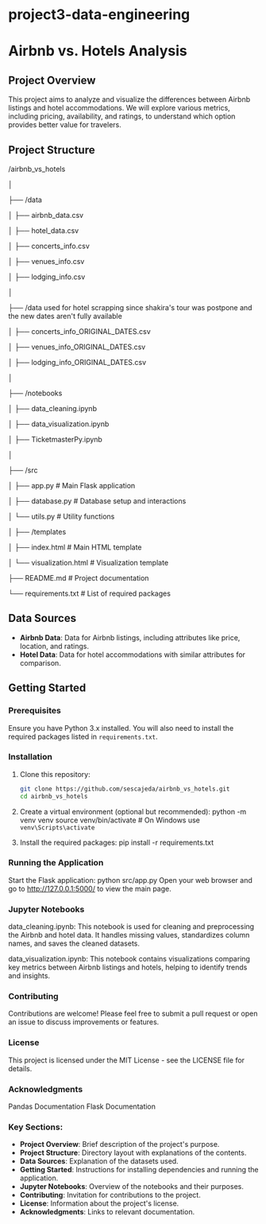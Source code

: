 # project3-data-engineering

# Airbnb vs. Hotels Analysis

## Project Overview

This project aims to analyze and visualize the differences between Airbnb listings and hotel accommodations. We will explore various metrics, including pricing, availability, and ratings, to understand which option provides better value for travelers.

## Project Structure

/airbnb_vs_hotels

│

├── /data

│   ├── airbnb_data.csv

│   ├── hotel_data.csv

│   ├── concerts_info.csv

│   ├── venues_info.csv

│   ├── lodging_info.csv

│ 

├── /data used for hotel scrapping since shakira's tour was postpone and the new dates aren't fully available

│   ├── concerts_info_ORIGINAL_DATES.csv

│   ├── venues_info_ORIGINAL_DATES.csv

│   ├── lodging_info_ORIGINAL_DATES.csv

│

├── /notebooks

│   ├── data_cleaning.ipynb

│   ├── data_visualization.ipynb

│   ├── TicketmasterPy.ipynb

│

├── /src

│   ├── app.py             # Main Flask application

│   ├── database.py        # Database setup and interactions

│   └── utils.py           # Utility functions

│   ├── /templates

│     ├── index.html         # Main HTML template

│     └── visualization.html  # Visualization template

├── README.md              # Project documentation

└── requirements.txt       # List of required packages



## Data Sources

- **Airbnb Data**: Data for Airbnb listings, including attributes like price, location, and ratings.
- **Hotel Data**: Data for hotel accommodations with similar attributes for comparison.

## Getting Started

### Prerequisites

Ensure you have Python 3.x installed. You will also need to install the required packages listed in `requirements.txt`.

### Installation

1. Clone this repository:
   ```bash
   git clone https://github.com/sescajeda/airbnb_vs_hotels.git
   cd airbnb_vs_hotels

2. Create a virtual environment (optional but recommended):
   python -m venv venv
source venv/bin/activate  # On Windows use `venv\Scripts\activate`

3. Install the required packages:
   pip install -r requirements.txt

### Running the Application
Start the Flask application:
python src/app.py
Open your web browser and go to http://127.0.0.1:5000/ to view the main page.

### Jupyter Notebooks
data_cleaning.ipynb: This notebook is used for cleaning and preprocessing the Airbnb and hotel data. It handles missing values, standardizes column names, and saves the cleaned datasets.

data_visualization.ipynb: This notebook contains visualizations comparing key metrics between Airbnb listings and hotels, helping to identify trends and insights.

### Contributing
Contributions are welcome! Please feel free to submit a pull request or open an issue to discuss improvements or features.

### License
This project is licensed under the MIT License - see the LICENSE file for details.

### Acknowledgments
Pandas Documentation
Flask Documentation

### Key Sections:
- **Project Overview**: Brief description of the project's purpose.
- **Project Structure**: Directory layout with explanations of the contents.
- **Data Sources**: Explanation of the datasets used.
- **Getting Started**: Instructions for installing dependencies and running the application.
- **Jupyter Notebooks**: Overview of the notebooks and their purposes.
- **Contributing**: Invitation for contributions to the project.
- **License**: Information about the project's license.
- **Acknowledgments**: Links to relevant documentation.

